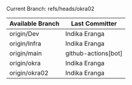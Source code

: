 Current Branch: refs/heads/okra02

| Available Branch | Last Committer |
|------------------|----------------|
| origin/Dev | Indika Eranga |
| origin/Infra | Indika Eranga |
| origin/main | github-actions[bot] |
| origin/okra | Indika Eranga |
| origin/okra02 | Indika Eranga |
